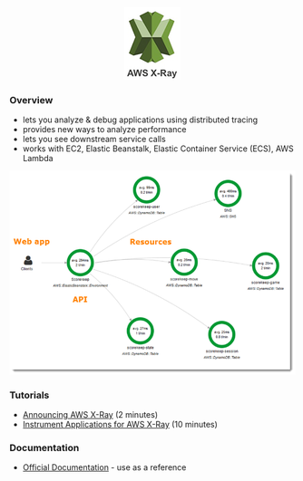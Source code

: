 <p align="center">
    <img src="images/xray_logo.png">
</p>

### Overview

- lets you analyze & debug applications using distributed tracing
- provides new ways to analyze performance
- lets you see downstream service calls
- works with EC2, Elastic Beanstalk, Elastic Container Service (ECS), AWS Lambda

![Xray](images/xray_sample.png)

### Tutorials

- [Announcing AWS X-Ray](https://www.youtube.com/watch?v=Td7ZSS8p6DA) (2 minutes)
- [Instrument Applications for AWS X-Ray](https://www.youtube.com/watch?v=JBOo2L4sqt8) (10 minutes)

### Documentation

- [Official Documentation](https://docs.aws.amazon.com/xray/latest/devguide/aws-xray.html) - use as a reference
